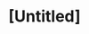 ---
pid: rs146
title: "[Untitled]"
location_transcription: 
coordinates: "[-75.17182053182, 39.949654714547]"
zipcode: '19103'
gen_neighborhood: Center City
neighborhood: Rittenhouse Square,Avenue of The Arts,Logan Square,Fitler Square
outside_phl: 
age: '72'
age_range: 70+
instagram: 
image_file_name: rs_146.jpg
proposal_transcription: Do not rewrite history. Accept all history.
topic: History
topic_summary: '0'
type: Other No Form
keywords_other: 
credit: H. Miller
image_labels: 
twitter: 
facebook: 
permalink: "/monuments/rs146/"
layout: item-page
---